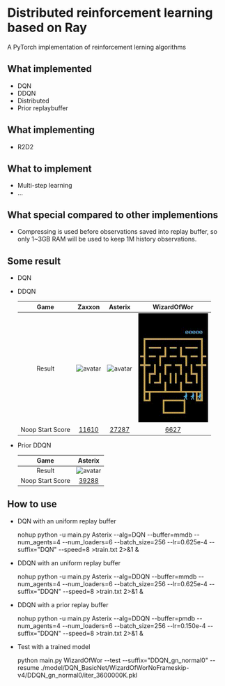 # Distributed reinforcement learning based on Ray

A PyTorch implementation of reinforcement lerning algorithms

## What implemented
* DQN
* DDQN
* Distributed
* Prior replaybuffer

## What implementing
* R2D2

## What to implement
* Multi-step learning
* ...

## What special compared to other implementions
* Compressing is used before observations saved into replay buffer, so only 1~3GB RAM will be used to keep 1M history observations.

## Some result
* DQN

* DDQN

    | Game            | Zaxxon                          | Asterix                           | WizardOfWor                               |
    |:---------------:|:-------------------------------:|:---------------------------------:|:-----------------------------------------:|
    |Result           |![avatar](./exp/ddqn/Zaxxon.gif) |![avatar](./exp/ddqn/Asterix.gif)  |![avatar](./exp/ddqn/WizardOfWor.gif)      |
    |Noop Start Score | [11610](./exp/ddqn/Zaxxon.png)  | [27287](./exp/ddqn/Asterix.png)   | [6627](./exp/ddqn/WizardOfWor.png)        |

* Prior DDQN

    | Game            | Asterix                                 |
    |:---------------:|:---------------------------------------:|
    |Result           |![avatar](./exp/prior_ddqn/Asterix.gif)  |
    |Noop Start Score | [39288](./exp/prior_ddqn/Asterix.png)   |

## How to use

* DQN with an uniform replay buffer

    nohup python -u main.py Asterix --alg=DQN --buffer=mmdb --num_agents=4 --num_loaders=6 --batch_size=256 --lr=0.625e-4 --suffix="DQN" --speed=8 >train.txt 2>&1 &

* DDQN with an uniform replay buffer

    nohup python -u main.py Asterix --alg=DDQN --buffer=mmdb --num_agents=4 --num_loaders=6 --batch_size=256 --lr=0.625e-4 --suffix="DDQN" --speed=8 >train.txt 2>&1 &

* DDQN with a prior replay buffer

    nohup python -u main.py Asterix --alg=DDQN --buffer=pmdb --num_agents=4 --num_loaders=6 --batch_size=256 --lr=0.150e-4 --suffix="DDQN" --speed=8 >train.txt 2>&1 &

* Test with a trained model

    python main.py WizardOfWor --test --suffix="DDQN_gn_normal0" --resume ./model/DQN_BasicNet/WizardOfWorNoFrameskip-v4/DDQN_gn_normal0/iter_3600000K.pkl


